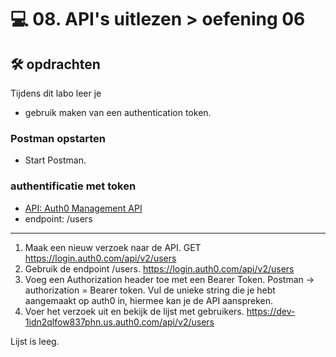 # 💻 08. API's uitlezen > oefening 06

## 🛠️ opdrachten

Tijdens dit labo leer je
 - gebruik maken van een authentication token.

### Postman opstarten

 - Start Postman.

### authentificatie met token

 - [API: Auth0 Management API](https://auth0.com/docs/api/management/v2)
 - endpoint: /users

---

1. Maak een nieuw verzoek naar de API.
GET  https://login.auth0.com/api/v2/users
2. Gebruik de endpoint /users.
https://login.auth0.com/api/v2/users
3. Voeg een Authorization header toe met een Bearer Token.
Postman -> authorization = Bearer token. 
Vul de unieke string die je hebt aangemaakt op auth0 in, hiermee kan je de API aanspreken.
4. Voer het verzoek uit en bekijk de lijst met gebruikers.
https://dev-1idn2qlfow837phn.us.auth0.com/api/v2/users

Lijst is leeg.


